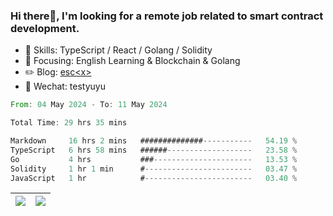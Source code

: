 ### Hi there👋, I'm looking for a remote job related to smart contract development.


- 🔨 Skills: TypeScript / React / Golang / Solidity
- 🎯 Focusing: English Learning & Blockchain & Golang
- ✏️ Blog: [esc\<x\>](https://escx.github.io)
- 💬 Wechat: testyuyu


<!--START_SECTION:waka-->

```rust
From: 04 May 2024 - To: 11 May 2024

Total Time: 29 hrs 35 mins

Markdown     16 hrs 2 mins   ##############-----------   54.19 %
TypeScript   6 hrs 58 mins   ######-------------------   23.58 %
Go           4 hrs           ###----------------------   13.53 %
Solidity     1 hr 1 min      #------------------------   03.47 %
JavaScript   1 hr            #------------------------   03.40 %
```

<!--END_SECTION:waka-->


| <img align="center" src="https://github-readme-stats.vercel.app/api/?username=escX&show_icons=true&theme=buefy&hide_border=true&card_width=500" /> | <img align="center" src="https://github-readme-stats.vercel.app/api/top-langs/?username=escX&layout=compact&theme=buefy&hide_border=true&card_width=500" /> |
| ------------- | ------------- |

